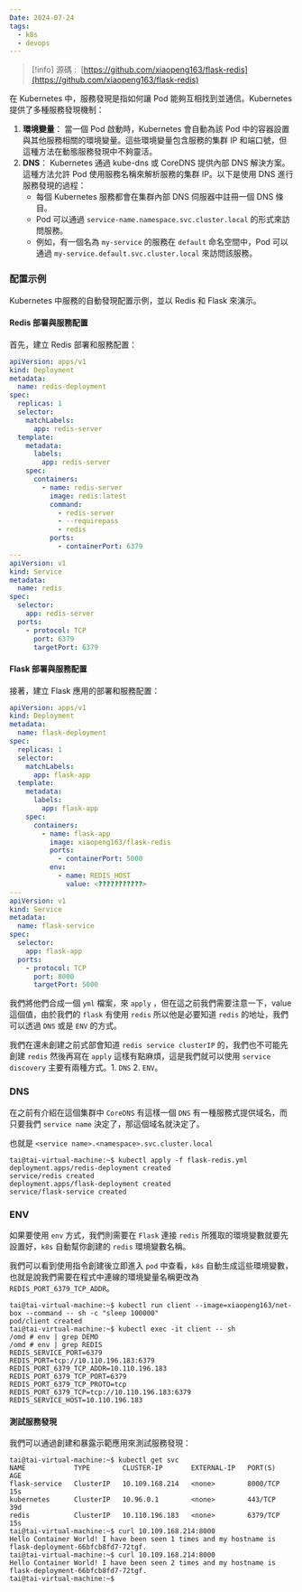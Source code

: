 ```yaml
---
Date: 2024-07-24
tags:
  - k8s
  - devops
---
```

>[!info]
>源碼 :  [https://github.com/xiaopeng163/flask-redis](https://github.com/xiaopeng163/flask-redis)

在 Kubernetes 中，服務發現是指如何讓 Pod 能夠互相找到並通信。Kubernetes 提供了多種服務發現機制：

1. **環境變量**： 當一個 Pod 啟動時，Kubernetes 會自動為該 Pod 中的容器設置與其他服務相關的環境變量。這些環境變量包含服務的集群 IP 和端口號，但這種方法在動態服務發現中不夠靈活。
2. **DNS**： Kubernetes 通過 kube-dns 或 CoreDNS 提供內部 DNS 解決方案。這種方法允許 Pod 使用服務名稱來解析服務的集群 IP。以下是使用 DNS 進行服務發現的過程：
    - 每個 Kubernetes 服務都會在集群內部 DNS 伺服器中註冊一個 DNS 條目。
    - Pod 可以通過 `service-name.namespace.svc.cluster.local` 的形式來訪問服務。
    - 例如，有一個名為 `my-service` 的服務在 `default` 命名空間中，Pod 可以通過 `my-service.default.svc.cluster.local` 來訪問該服務。
### 配置示例
Kubernetes 中服務的自動發現配置示例，並以 Redis 和 Flask 來演示。
#### Redis 部署與服務配置
首先，建立 Redis 部署和服務配置：

```yaml
apiVersion: apps/v1
kind: Deployment
metadata:
  name: redis-deployment
spec:
  replicas: 1
  selector:
    matchLabels:
      app: redis-server
  template:
    metadata:
      labels:
        app: redis-server
    spec:
      containers:
        - name: redis-server
          image: redis:latest
          command:
            - redis-server
            - --requirepass
            - redis
          ports:
            - containerPort: 6379
---
apiVersion: v1
kind: Service
metadata:
  name: redis
spec:
  selector:
    app: redis-server
  ports:
    - protocol: TCP
      port: 6379
      targetPort: 6379
```
#### Flask 部署與服務配置
接著，建立 Flask 應用的部署和服務配置：

```yaml
apiVersion: apps/v1
kind: Deployment
metadata:
  name: flask-deployment
spec:
  replicas: 1
  selector:
    matchLabels:
      app: flask-app
  template:
    metadata:
      labels:
        app: flask-app
    spec:
      containers:
        - name: flask-app
          image: xiaopeng163/flask-redis
          ports:
            - containerPort: 5000
          env:
            - name: REDIS_HOST
              value: <???????????>
---
apiVersion: v1
kind: Service
metadata:
  name: flask-service
spec:
  selector:
    app: flask-app
  ports:
    - protocol: TCP
      port: 8000
      targetPort: 5000
```

我們將他們合成一個 `yml` 檔案，來 `apply` ，但在這之前我們需要注意一下，value 這個值，由於我們的 `flask` 有使用 `redis` 所以他是必要知道 `redis` 的地址，我們可以透過 `DNS` 或是 `ENV` 的方式。

我們在還未創建之前式部會知道 `redis service clusterIP` 的，我們也不可能先創建 `redis` 然後再寫在 `apply` 這樣有點麻煩，這是我們就可以使用 `service discovery` 主要有兩種方式。1. `DNS` 2. `ENV`。
### DNS
在之前有介紹在這個集群中 `CoreDNS` 有這樣一個 `DNS` 有一種服務式提供域名，而只要我們 `service name` 決定了，那這個域名就決定了。

也就是 `<service name>.<namespace>.svc.cluster.local`

```shell
tai@tai-virtual-machine:~$ kubectl apply -f flask-redis.yml
deployment.apps/redis-deployment created
service/redis created
deployment.apps/flask-deployment created
service/flask-service created
```
### ENV
如果要使用 `env` 方式，我們則需要在 `Flask` 連接 `redis` 所獲取的環境變數就要先設置好，`k8s` 自動幫你創建的 `redis` 環境變數名稱。

我們可以看到使用指令創建後立即進入 `pod` 中查看，`k8s` 自動生成這些環境變數，也就是說我們需要在程式中連線的環境變量名稱更改為`REDIS_PORT_6379_TCP_ADDR`。

```shell
tai@tai-virtual-machine:~$ kubectl run client --image=xiaopeng163/net-box --command -- sh -c "sleep 100000"
pod/client created
tai@tai-virtual-machine:~$ kubectl exec -it client -- sh
/omd # env | grep DEMO
/omd # env | grep REDIS
REDIS_SERVICE_PORT=6379
REDIS_PORT=tcp://10.110.196.183:6379
REDIS_PORT_6379_TCP_ADDR=10.110.196.183
REDIS_PORT_6379_TCP_PORT=6379
REDIS_PORT_6379_TCP_PROTO=tcp
REDIS_PORT_6379_TCP=tcp://10.110.196.183:6379
REDIS_SERVICE_HOST=10.110.196.183
```
#### 測試服務發現
我們可以通過創建和暴露示範應用來測試服務發現：

```shell
tai@tai-virtual-machine:~$ kubectl get svc
NAME            TYPE        CLUSTER-IP       EXTERNAL-IP   PORT(S)    AGE
flask-service   ClusterIP   10.109.168.214   <none>        8000/TCP   15s
kubernetes      ClusterIP   10.96.0.1        <none>        443/TCP    39d
redis           ClusterIP   10.110.196.183   <none>        6379/TCP   15s
tai@tai-virtual-machine:~$ curl 10.109.168.214:8000
Hello Container World! I have been seen 1 times and my hostname is flask-deployment-66bfcb8fd7-72tgf.
tai@tai-virtual-machine:~$ curl 10.109.168.214:8000
Hello Container World! I have been seen 2 times and my hostname is flask-deployment-66bfcb8fd7-72tgf.
tai@tai-virtual-machine:~$
```

